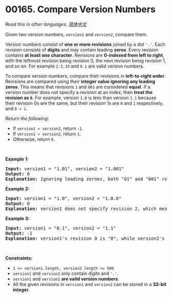 # 00165. Compare Version Numbers

  _Read this in other languages:_
    [_简体中文_](README.zh-CN.md)

<p>Given two version numbers,&nbsp;<code>version1</code> and <code>version2</code>, compare them.</p>

<ul>
</ul>

<p>Version numbers consist of <strong>one or more revisions</strong> joined by a dot&nbsp;<code>&#39;.&#39;</code>. Each revision&nbsp;consists of <strong>digits</strong>&nbsp;and may contain leading <strong>zeros</strong>. Every revision contains <strong>at least one character</strong>. Revisions are <strong>0-indexed from left to right</strong>, with the leftmost revision being revision 0, the next revision being revision 1, and so on. For example&nbsp;<code>2.5.33</code>&nbsp;and&nbsp;<code>0.1</code>&nbsp;are valid version numbers.</p>

<p>To compare version numbers, compare their revisions in <strong>left-to-right order</strong>. Revisions are compared using their&nbsp;<strong>integer value ignoring any leading zeros</strong>. This means that revisions&nbsp;<code>1</code>&nbsp;and&nbsp;<code>001</code>&nbsp;are considered&nbsp;<strong>equal</strong>. If a version number does not specify a revision at an index, then&nbsp;<strong>treat the revision as&nbsp;<code>0</code></strong>. For example, version&nbsp;<code>1.0</code> is less than version&nbsp;<code>1.1</code>&nbsp;because their revision 0s are the same, but their revision 1s are&nbsp;<code>0</code>&nbsp;and&nbsp;<code>1</code>&nbsp;respectively, and&nbsp;<code>0 &lt; 1</code>.</p>

<p><em>Return the following:</em></p>

<ul>
	<li>If <code>version1 &lt; version2</code>, return <code>-1</code>.</li>
	<li>If <code>version1 &gt; version2</code>, return <code>1</code>.</li>
	<li>Otherwise, return <code>0</code>.</li>
</ul>

<p>&nbsp;</p>
<p><strong>Example 1:</strong></p>

<pre>
<strong>Input:</strong> version1 = &quot;1.01&quot;, version2 = &quot;1.001&quot;
<strong>Output:</strong> 0
<strong>Explanation:</strong> Ignoring leading zeroes, both &quot;01&quot; and &quot;001&quot; represent the same integer &quot;1&quot;.
</pre>

<p><strong>Example 2:</strong></p>

<pre>
<strong>Input:</strong> version1 = &quot;1.0&quot;, version2 = &quot;1.0.0&quot;
<strong>Output:</strong> 0
<strong>Explanation:</strong> version1 does not specify revision 2, which means it is treated as &quot;0&quot;.
</pre>

<p><strong>Example 3:</strong></p>

<pre>
<strong>Input:</strong> version1 = &quot;0.1&quot;, version2 = &quot;1.1&quot;
<strong>Output:</strong> -1
<strong>Explanation:</strong> version1&#39;s revision 0 is &quot;0&quot;, while version2&#39;s revision 0 is &quot;1&quot;. 0 &lt; 1, so version1 &lt; version2.
</pre>

<p>&nbsp;</p>
<p><strong>Constraints:</strong></p>

<ul>
	<li><code>1 &lt;= version1.length, version2.length &lt;= 500</code></li>
	<li><code>version1</code> and <code>version2</code>&nbsp;only contain digits and <code>&#39;.&#39;</code>.</li>
	<li><code>version1</code> and <code>version2</code>&nbsp;<strong>are valid version numbers</strong>.</li>
	<li>All the given revisions in&nbsp;<code>version1</code> and <code>version2</code>&nbsp;can be stored in&nbsp;a&nbsp;<strong>32-bit integer</strong>.</li>
</ul>
